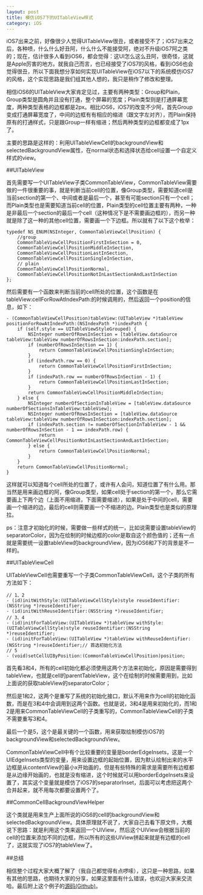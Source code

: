 ```yaml
---
layout: post
title: 模仿iOS7下的UITableView样式
category: iOS
---
```


iOS7出来之前，好像很少人觉得UITableView很丑，或者接受不了；iOS7出来之后，各种喷，什么什么好丑阿，什么什么不能接受阿，绝对不升级iOS7阿之类的；现在，估计很多人看到iOS6，都会觉得：这UI怎么这么丑阿，很奇怪，这就是Apple厉害的地方。就我自己而言，也已经接受了iOS7的风格，看到iOS6也会觉得很丑，所以下面我想分享如何实现UITableView在iOS7以下的系统模仿iOS7的风格，这个实现思路是我们组其他人想的，我只是稍作了修改和整理。

相信iOS6的UITableView大家肯定见过，主要有两种类型：Group和Plain，Group类型是圆角并且没有打通，整个屏幕的宽度；Plain类型则是打通屏幕宽度，两种类型表格的边框都是2px。相比iOS6，iOS7的改变不少阿，首先Group变成打通屏幕宽度了，中间的边框有有相应的缩进（跟文字左对齐），而Plain保持原有的打通样式，只是跟Group一样有缩进；然后两种类型的边框都变成了1px了。

主要的思路是这样的：利用UITableViewCell的backgroundView和selectedBackgroundView属性，在normal状态和选择状态给cell设置一个自定义样式的view。

##UITableView

首先需要写一个UITableView子类CommonTableView，CommonTableView需要做的一件很重要的事，就是判断当前cell的位置，像Group类型，需要知道cell是当前section的第一个、中间或者是最后一个，甚至有可能section只有一个cell；而Plain类型也是需要知道当前cell的位置，Plain类型的cell位置主要有两种，一种是非最后一个section的最后一个cell（这种情况下是不需要画边框的），而另一种就是除了这一种的其他cell位置，需要画一个下边框。所以就有了以下这个枚举：

    typedef NS_ENUM(NSInteger, CommonTableViewCellPosition) {
        //group
	    CommonTableViewCellPositionFirstInSection = 0,
	    CommonTableViewCellPositionMiddleInSection,
	    CommonTableViewCellPositionLastInSection,
	    CommonTableViewCellPositionSingleInSection,
	    // plain
	    CommonTableViewCellPositionNormal,
	    CommonTableViewCellPositionNotInLastSectionAndLastInSection
    };

然后需要有一个函数来判断当前的cell所处的位置，这个函数是在tableView:cellForRowAtIndexPath:的时候调用的，然后返回一个position的信息，如下：

    - (CommonTableViewCellPosition)tableView:(UITableView *)tableView positionForRowAtIndexPath:(NSIndexPath *)indexPath {
	    if (self.style == UITableViewStyleGrouped) {
            NSInteger numberOfRowsInSection = [tableView.dataSource tableView:tableView numberOfRowsInSection:indexPath.section];
	 	    if (numberOfRowsInSection == 1) {
	    		return CommonTableViewCellPositionSingleInSection;
		    }
		    if (indexPath.row == 0) {
		        return CommonTableViewCellPositionFirstInSection;
		    }
            if (indexPath.row == numberOfRowsInSection - 1) {
                return CommonTableViewCellPositionLastInSection;
		    }
		    return CommonTableViewCellPositionMiddleInSection;
	    } else {
            NSInteger numberOfSectionInTableView = [tableView.dataSource numberOfSectionsInTableView:tableView];
            NSInteger numberOfRowsInSection = [tableView.dataSource tableView:tableView numberOfRowsInSection:indexPath.section];
            if (indexPath.section != numberOfSectionInTableView - 1 && numberOfRowsInSection - 1 == indexPath.row) {
                return CommonTableViewCellPositionNotInLastSectionAndLastInSection;
            } else {
                return CommonTableViewCellPositionNormal;
            }
        }
	    return CommonTableViewCellPositionNormal;
    }

这样就可以知道每个cell所处的位置了，或许有人会问，知道位置了有什么用。那当然是用来画边框的阿，像Group类型，如果cell处于section的第一个，那么它需要画上下两个边（上面不用缩进，下面需要缩进），如果是处于中间的cell，需要画一个缩进的边，最后的cell则需要画一个不缩进的边。Plain类型也是类似的原理拉。

ps：注意才初始化的时候，需要做一些样式的统一，比如说需要设置tableView的separatorColor，因为在绘制的时候边框的color是取自这个颜色值的；还有一点就是需要统一设置tableView的backgroundView，因为iOS6和7下的背景是不一样的。

##UITableViewCell

UITableViewCell也需要重写一个子类CommonTableViewCell，这个子类的所有方法如下：

    // 1、2
    - (id)initWithStyle:(UITableViewCellStyle)style reuseIdentifier:(NSString *)reuseIdentifier;
    - (id)initWithReuseIdentifier:(NSString *)reuseIdentifier;
    // 3、4
    - (id)initForTableView:(UITableView *)tableView withStyle:(UITableViewCellStyle)style reuseIdentifier:(NSString *)reuseIdentifier;
    - (id)initForTableView:(UITableView *)tableView withReuseIdentifier:(NSString *)reuseIdentifier;// 首选初始化方法
    // 5
    - (void)setCellUIByPosition:(CommonTableViewCellPosition)position;

首先看3和4，所有的cell初始化都必须使用这两个方法来初始化，原因是需要得到tableView，也就是cell的parentTableView，这个在绘制的时候需要用到，比如上面说的获取tableView的separatorColor；

然后是1和2，这两个是重写了系统的初始化接口，默认不用来作为cell的初始化函数，而是在3和4中会调用到这两个函数。也就是说，3和4是用来初始化的，而1和2是用来CommonTableViewCell的子类重写的，CommonTableViewCell的子类不需要重写3和4。

最后一个是5，这个是最关键的一个函数，用来获取绘制模仿iOS7的backgroundView和selectedBackgroundView。

CommonTableViewCell中有个比较重要的变量是borderEdgeInsets，这是一个UIEdgeInsets类型的变量，用来设置边框的起始位置，因为默认绘制出来的水平边框是从contentView的最小x开始画的，但是有些特殊的需求是需要所有边框都是从边缘开始画的，也就是没有缩进，这个时候就可以用borderEdgeInsets来设置了，其实这个变量就是模仿了iOS7的separatorInset，后面可以考虑把这两个合并起来，就不用每次都要设置两个了。

##CommonCellBackgroundViewHelper

这个类就是用来生产上面所说的iOS6的cell的backgroundView和selectedBackgroundView。具体原理就不说了，大家自己去看下原文件，大概说下思路：就是利用这个类来返回一个UIView，然后这个UIView会根据当前的cell的位置来添加不同的边框，所以所有的这些UIView拼起来就是有边框的cell了，这就实现了iOS7的tableView了。

##总结

相信整个过程大家大概了解了（我自己都觉得有点啰嗦），这只是一种思路，如果有其他的思路，也期待大家的分享，如果这里面有什么错误，也欢迎大家来交流哈。最后附上这个例子的[源码(Github)](https://github.com/zhoon/iOS7UITableViewStyle)。
